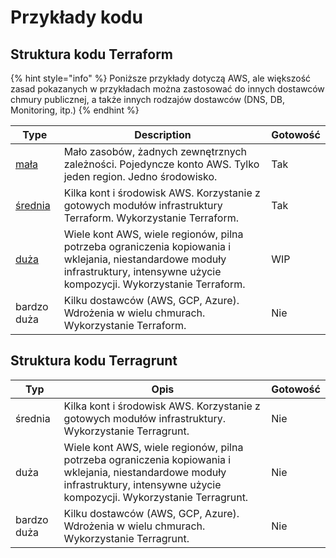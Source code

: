 # Przykłady kodu

## Struktura kodu Terraform

{% hint style="info" %}
Poniższe przykłady dotyczą AWS, ale większość zasad pokazanych w przykładach można zastosować do innych dostawców chmury publicznej, a także innych rodzajów dostawców (DNS, DB, Monitoring, itp.)
{% endhint %}

| Type                                                          | Description                                                                                                                                                                      | Gotowość |
| ------------------------------------------------------------- | -------------------------------------------------------------------------------------------------------------------------------------------------------------------------------- | -------- |
| [mała](terraform/small-size-infrastructure.md)                | Mało zasobów, żadnych zewnętrznych zależności. Pojedyncze konto AWS. Tylko jeden region. Jedno środowisko.                                                                       | Tak      |
| [średnia](terraform/medium-size-infrastructure.md)            | Kilka kont i środowisk AWS. Korzystanie z gotowych modułów infrastruktury Terraform. Wykorzystanie Terraform.                                                                    | Tak      |
| [duża](terraform/large-size-infrastructure-with-terraform.md) | Wiele kont AWS, wiele regionów, pilna potrzeba ograniczenia kopiowania i wklejania, niestandardowe moduły infrastruktury, intensywne użycie kompozycji. Wykorzystanie Terraform. | WIP      |
| bardzo duża                                                   | Kilku dostawców (AWS, GCP, Azure). Wdrożenia w wielu chmurach. Wykorzystanie Terraform.                                                                                          | Nie      |

## Struktura kodu Terragrunt

| Typ         | Opis                                                                                                                                                                              | Gotowość |
| ----------- | --------------------------------------------------------------------------------------------------------------------------------------------------------------------------------- | -------- |
| średnia     | Kilka kont i środowisk AWS. Korzystanie z gotowych modułów infrastruktury. Wykorzystanie Terragrunt.                                                                              | Nie      |
| duża        | Wiele kont AWS, wiele regionów, pilna potrzeba ograniczenia kopiowania i wklejania, niestandardowe moduły infrastruktury, intensywne użycie kompozycji. Wykorzystanie Terragrunt. | Nie      |
| bardzo duża | Kilku dostawców (AWS, GCP, Azure). Wdrożenia w wielu chmurach. Wykorzystanie Terragrunt.                                                                                          | Nie      |
